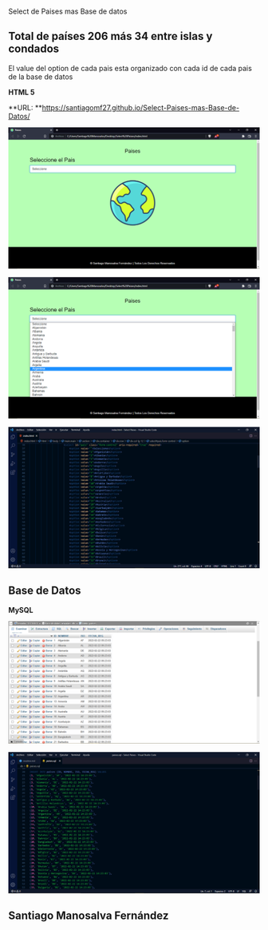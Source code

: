 ```

```

Select de Paises mas Base de datos

## Total de países 206 más 34 entre islas y condados

El value del option de cada pais esta organizado con cada id de cada pais de la base de datos

**HTML 5**

**URL: **https://santiagomf27.github.io/Select-Paises-mas-Base-de-Datos/

![](image/readme/1645634984370.png)

![](image/readme/1645634784683.png)

![](image/readme/1645634847267.png)

## Base de Datos

**MySQL**

![](image/readme/1645634917752.png)

![](image/readme/1645634954819.png)

## Santiago Manosalva Fernández
